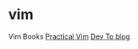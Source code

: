# vim
Vim Books
[Practical Vim](https://isidore.co/calibre/get/pdf/5334)
[Dev To blog](https://dev.to/iggredible/learning-vim-in-2020-1mma#books)
